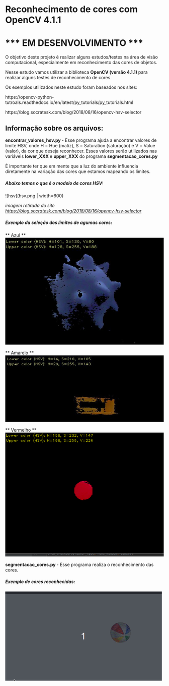 # Reconhecimento de cores com OpenCV 4.1.1
# *** EM DESENVOLVIMENTO ***

<p> O objetivo deste projeto é realizar alguns estudos/testes na área de visão computacional, especialmente em reconhecimento das cores de objetos. </p>

<p> Nesse estudo vamos utilizar a biblioteca <b> OpenCV (versão 4.1.1) </b> para realizar alguns testes de reconhecimento de cores. </p>

<p> Os exemplos utilizados neste estudo foram baseados nos sites: </p>

<p>https://opencv-python-tutroals.readthedocs.io/en/latest/py_tutorials/py_tutorials.html</p>
<p>https://blog.socratesk.com/blog/2018/08/16/opencv-hsv-selector</p>


## Informação sobre os arquivos:

<p> <b>encontrar_valores_hsv.py </b> - Esse programa ajuda a encontrar valores de limite HSV, onde H = Hue (matiz), S = Saturation (saturação) e V = Value (valor), da cor que deseja reconhecer. Esses valores serão utilizados nas variáveis <b>lower_XXX </b> e <b> upper_XXX</b> do programa <b>segmentacao_cores.py </b> </p>
<p> É importante ter que em mente que a luz do ambiente influencia diretamente na variação das cores que estamos mapeando os limites.</p>

##### Abaixo temos o que é o modelo de cores HSV:
![hsv](hsv.png | width=600)   

*imagem retirada do site https://blog.socratesk.com/blog/2018/08/16/opencv-hsv-selector*
 
##### Exemplo da seleção dos limites de agumas cores:

** Azul **   
![limites_hsv_cor_azul](limites_hsv_cor_azul.jpg)

** Amarelo **   
![limites_hsv_cor_amarela](limites_hsv_cor_amarela.jpg)

** Vermelho **   
![limites_hsv_cor_vermelha](limites_hsv_cor_vermelha.jpg)
   
<p> <b>segmentacao_cores.py </b> - Esse programa realiza o reconhecimento das cores. </p>

##### Exemplo de cores reconhecidas:

![cores_reconhecidas](cores_reconhecidas.gif)